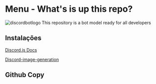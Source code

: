# Menu - What's is up this repo?

![discordbotlogo](https://cdn.discordapp.com/attachments/816078214480789537/845165408922107924/138_Sem_Titulo_20210521020511.png)
This repository is a bot model ready for all developers

 Instalações
-
[Discord.js Docs](https://discord.org/#/docs)

[Discord-image-generation](https://www.npmjs.com/package/discord-image-generation)

Github Copy
-

